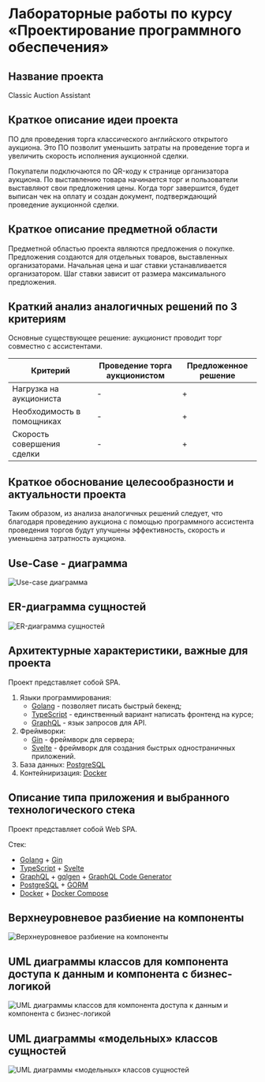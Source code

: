 # Лабораторные работы по курсу «Проектирование программного обеспечения»

## Название проекта

Classic Auction Assistant

## Краткое описание идеи проекта

ПО для проведения торга классического английского открытого аукциона. Это ПО позволит уменьшить затраты на проведение торга и увеличить скорость исполнения аукционной сделки.

Покупатели подключаются по QR-коду к странице организатора аукциона. По выставлению товара начинается торг и пользователи выставляют свои предложения цены. Когда торг завершится, будет выписан чек на оплату и создан документ, подтверждающий проведение аукционной сделки.

## Краткое описание предметной области

Предметной областью проекта являются предложения о покупке.
Предложения создаются для отдельных товаров, выставленных организаторами.
Начальная цена и шаг ставки устанавливается организатором. Шаг ставки зависит от размера максимального предложения.

## Краткий анализ аналогичных решений по 3 критериям

Основные существующее решение: аукционист проводит торг совместно с ассистентами.

| Критерий                   | Проведение торга аукционистом | Предложенное решение |
| -------------------------- | ----------------------------- | -------------------- |
| Нагрузка на аукциониста    | -                             | +                    |
| Необходимость в помощниках | -                             | +                    |
| Скорость совершения сделки | -                             | +                    |

## Краткое обоснование целесообразности и актуальности проекта

Таким образом, из анализа аналогичных решений следует, что благодаря проведению аукциона с помощью программного ассистента проведения торгов будут улучшены эффективность, скорость и уменьшена затратность аукциона.

## Use-Case - диаграмма

![Use-case диаграмма](docs/usecase.drawio.svg)

## ER-диаграмма сущностей

![ER-диаграмма сущностей](docs/er-system.drawio.svg)

## Архитектурные характеристики, важные для проекта

Проект представляет собой SPA.

1. Языки программирования:
   - [Golang](https://go.dev) - позволяет писать быстрый бекенд;
   - [TypeScript](https://www.typescriptlang.org) - единственный вариант написать фронтенд на курсе;
   - [GraphQL](https://graphql.org) - язык запросов для API.
2. Фреймворки:
   - [Gin](https://gin-gonic.com) - фреймворк для сервера;
   - [Svelte](https://svelte.dev/) - фреймворк для создания быстрых одностраничных приложений.
3. База данных: [PostgreSQL](https://www.postgresql.org/)
4. Контейниризация: [Docker](https://www.docker.com/)

## Описание типа приложения и выбранного технологического стека

Проект представляет собой Web SPA.

Стек:

- [Golang](https://go.dev) + [Gin](https://gin-gonic.com)
- [TypeScript](https://www.typescriptlang.org) + [Svelte](https://svelte.dev/)
- [GraphQL](https://graphql.org) + [gqlgen](https://gqlgen.com) + [GraphQL Code Generator](https://www.graphql-code-generator.com)
- [PostgreSQL](https://www.postgresql.org/) + [GORM](https://gorm.io)
- [Docker](https://www.docker.com/) + [Docker Compose](https://docs.docker.com/compose)

## Верхнеуровневое разбиение на компоненты

![Верхнеуровневое разбиение на компоненты](./docs/components.drawio.svg)

## UML диаграммы классов для компонента доступа к данным и компонента с бизнес-логикой

![UML диаграммы классов для компонента доступа к данным и компонента с бизнес-логикой](./docs/uml-lab02-2.drawio.svg)

## UML диаграммы «модельных» классов сущностей

![UML диаграммы «модельных» классов сущностей](./docs/uml-lab02-3.drawio.svg)
